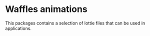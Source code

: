 # Waffles animations

This packages contains a selection of lottie files that can be used in applications.
